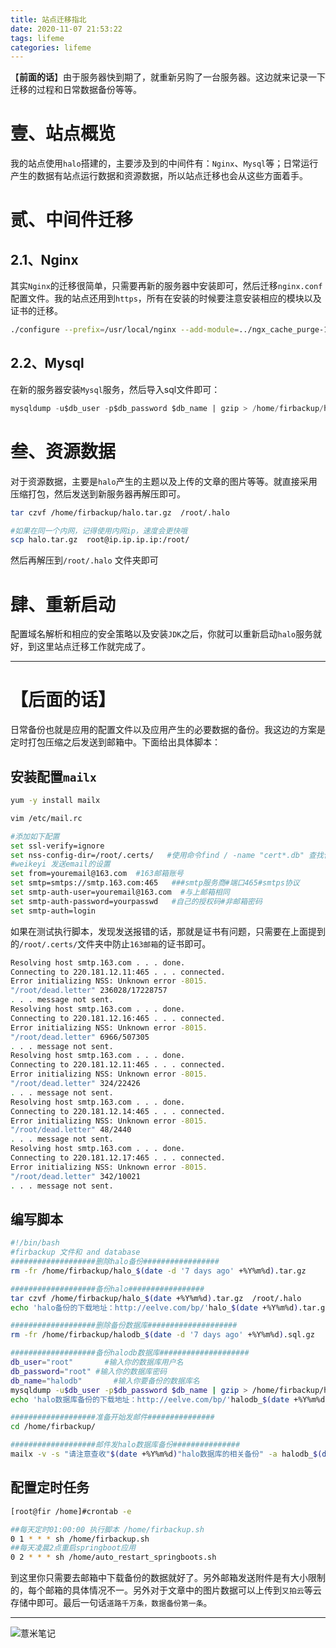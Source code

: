 ```yaml
---
title: 站点迁移指北
date: 2020-11-07 21:53:22
tags: lifeme
categories: lifeme
---
```


【**前面的话**】由于服务器快到期了，就重新另购了一台服务器。这边就来记录一下迁移的过程和日常数据备份等等。

# 壹、站点概览

我的站点使用`halo`搭建的，主要涉及到的中间件有：`Nginx`、`Mysql`等；日常运行产生的数据有站点运行数据和资源数据，所以站点迁移也会从这些方面着手。


# 贰、中间件迁移

## 2.1、Nginx

其实`Nginx`的迁移很简单，只需要再新的服务器中安装即可，然后迁移`nginx.conf`配置文件。我的站点还用到`https`，所有在安装的时候要注意安装相应的模块以及证书的迁移。

~~~bash
./configure --prefix=/usr/local/nginx --add-module=../ngx_cache_purge-1.3/  --with-http_stub_status_module --with-http_ssl_module --with-http_flv_module --with-http_gzip_static_module
~~~

## 2.2、Mysql

在新的服务器安装`Mysql`服务，然后导入sql文件即可：

~~~sql
mysqldump -u$db_user -p$db_password $db_name | gzip > /home/firbackup/halodb.sql.gz
~~~

# 叁、资源数据

对于资源数据，主要是`halo`产生的主题以及上传的文章的图片等等。就直接采用压缩打包，然后发送到新服务器再解压即可。

~~~bash
tar czvf /home/firbackup/halo.tar.gz  /root/.halo
~~~

~~~bash
#如果在同一个内网，记得使用内网ip，速度会更快哦
scp halo.tar.gz  root@ip.ip.ip.ip:/root/
~~~

然后再解压到`/root/.halo` 文件夹即可

# 肆、重新启动

配置域名解析和相应的安全策略以及安装`JDK`之后，你就可以重新启动`halo`服务就好，到这里站点迁移工作就完成了。


---

# 【**后面的话**】

日常备份也就是应用的配置文件以及应用产生的必要数据的备份。我这边的方案是定时打包压缩之后发送到邮箱中。下面给出具体脚本：

## 安装配置`mailx`

~~~bash
yum -y install mailx
~~~

~~~bash
vim /etc/mail.rc

#添加如下配置
set ssl-verify=ignore
set nss-config-dir=/root/.certs/   #使用命令find / -name "cert*.db" 查找位置（根据自身系统而定）
#weikeyi 发送email的设置
set from=youremail@163.com  #163邮箱账号
set smtp=smtps://smtp.163.com:465   ###smtp服务商#端口465#smtps协议
set smtp-auth-user=youremail@163.com  #与上邮箱相同
set smtp-auth-password=yourpasswd   #自己的授权码#非邮箱密码
set smtp-auth=login
~~~

如果在测试执行脚本，发现发送报错的话，那就是证书有问题，只需要在上面提到的`/root/.certs/`文件夹中防止`163邮箱`的证书即可。

~~~bash
Resolving host smtp.163.com . . . done.
Connecting to 220.181.12.11:465 . . . connected.
Error initializing NSS: Unknown error -8015.
"/root/dead.letter" 236028/17228757
. . . message not sent.
Resolving host smtp.163.com . . . done.
Connecting to 220.181.12.16:465 . . . connected.
Error initializing NSS: Unknown error -8015.
"/root/dead.letter" 6966/507305
. . . message not sent.
Resolving host smtp.163.com . . . done.
Connecting to 220.181.12.11:465 . . . connected.
Error initializing NSS: Unknown error -8015.
"/root/dead.letter" 324/22426
. . . message not sent.
Resolving host smtp.163.com . . . done.
Connecting to 220.181.12.14:465 . . . connected.
Error initializing NSS: Unknown error -8015.
"/root/dead.letter" 48/2440
. . . message not sent.
Resolving host smtp.163.com . . . done.
Connecting to 220.181.12.17:465 . . . connected.
Error initializing NSS: Unknown error -8015.
"/root/dead.letter" 342/10021
. . . message not sent.
~~~


## 编写脚本

~~~bash
#!/bin/bash
#firbackup 文件和 and database
###################删除halo备份#################
rm -fr /home/firbackup/halo_$(date -d '7 days ago' +%Y%m%d).tar.gz

###################备份halo#################
tar czvf /home/firbackup/halo_$(date +%Y%m%d).tar.gz  /root/.halo
echo 'halo备份的下载地址：http://eelve.com/bp/'halo_$(date +%Y%m%d).tar.gz >> /home/firbackup/info_$(date +%Y%m%d).txt

###################删除备份数据库####################
rm -fr /home/firbackup/halodb_$(date -d '7 days ago' +%Y%m%d).sql.gz

###################备份halodb数据库####################
db_user="root"       #输入你的数据库用户名 
db_password="root" #输入你的数据库密码
db_name="halodb"       #输入你要备份的数据库名   
mysqldump -u$db_user -p$db_password $db_name | gzip > /home/firbackup/halodb_$(date +%Y%m%d).sql.gz
echo 'halo数据库备份的下载地址：http://eelve.com/bp/'halodb_$(date +%Y%m%d).sql.gz >> /home/firbackup/info_$(date +%Y%m%d).txt 

###################准备开始发邮件###############
cd /home/firbackup/

###################邮件发halo数据库备份###############
mailx -v -s "请注意查收"$(date +%Y%m%d)"halo数据库的相关备份" -a halodb_$(date +%Y%m%d).sql.gz  i@eelve.com<halodb_$(date +%Y%m%d).sql.gz
~~~

## 配置定时任务

~~~bash
[root@fir /home]#crontab -e

##每天定时01:00:00 执行脚本 /home/firbackup.sh
0 1 * * * sh /home/firbackup.sh
##每天凌晨2点重启springboot应用
0 2 * * * sh /home/auto_restart_springboots.sh
~~~

到这里你只需要去邮箱中下载备份的数据就好了。另外邮箱发送附件是有大小限制的，每个邮箱的具体情况不一。另外对于文章中的图片数据可以上传到`又拍云`等云存储中即可。最后一句话`道路千万条，数据备份第一条`。

---

![薏米笔记](https://image.eelve.com/eblog/eblog-b269767ff45b4e01a1c380e38898c1c0.png)
